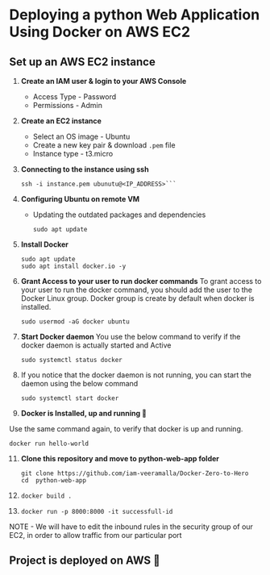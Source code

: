 <h1> Deploying a python Web Application Using Docker on AWS EC2 </h1>

## Set up an AWS EC2 instance

1. **Create an IAM user & login to your AWS Console**
   - Access Type - Password
   - Permissions - Admin

2. **Create an EC2 instance**
   - Select an OS image - Ubuntu
   - Create a new key pair & download `.pem` file
   - Instance type - t3.micro

3. **Connecting to the instance using ssh**

   ```
   ssh -i instance.pem ubunutu@<IP_ADDRESS>```
5. **Configuring Ubuntu on remote VM**
   - Updating the outdated packages and dependencies
     
     ```
     sudo apt update
6. **Install Docker**
   ```                                                                                                                                                                    
   sudo apt update 
   sudo apt install docker.io -y
7. **Grant Access to your user to run docker commands**
To grant access to your user to run the docker command, you should add the user to the Docker Linux group.
Docker group is create by default when docker is installed.

    ```
   sudo usermod -aG docker ubuntu
  8. **Start Docker daemon**
     You use the below command to verify if the docker daemon is actually started and Active
    
      ```
      sudo systemctl status docker
9. If you notice that the docker daemon is not running, you can start the daemon using the below command

      ```
      sudo systemctl start docker
10. **Docker is Installed, up and running 🥳**

   Use the same command again, to verify that docker is up and running.

    docker run hello-world
    
11. **Clone this repository and move to python-web-app folder**
     ```
     git clone https://github.com/iam-veeramalla/Docker-Zero-to-Hero
     cd  python-web-app

12.
     ```
     docker build .

13.
    ```
    docker run -p 8000:8000 -it successfull-id
NOTE - We will have to edit the inbound rules in the security group of our EC2, in order to allow traffic from our particular port

## Project is deployed on AWS 🎉
